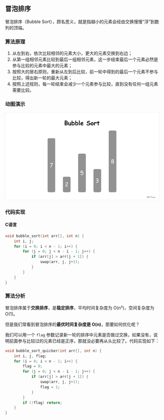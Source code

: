 ## 冒泡排序

冒泡排序（Bubble Sort），顾名思义，就是指越小的元素会经由交换慢慢“浮”到数列的顶端。

### 算法原理

1. 从左到右，依次比较相邻的元素大小，更大的元素交换到右边；
2. 从第一组相邻元素比较到最后一组相邻元素，这一步结束最后一个元素必然是参与比较的元素中最大的元素；
3. 按照大的居右原则，重新从左到后比较，前一轮中得到的最后一个元素不参与比较，得出新一轮的最大元素；
4. 按照上述规则，每一轮结束会减少一个元素参与比较，直到没有任何一组元素需要比较。

### 动图演示

![](bubble-sort.gif)

### 代码实现

#### C语言
```c
void bubble_sort(int arr[], int n) {
    int i, j;
    for (i = 0; i < n - 1; i++) {
        for (j = 0; j < n - i - 1; j++) {
            if (arr[j] > arr[j + 1]) {
                swap(arr, j, j+1);
            }
        }
    }
}
```
### 算法分析

冒泡排序属于**交换排序**，是**稳定排序**，平均时间复杂度为 O(n²)，空间复杂度为 O(1)。

但是我们常看到冒泡排序的**最优时间复杂度是 O(n)**，那要如何优化呢？

我们可以用一个 `flag` 参数记录新一轮的排序中元素是否做过交换，如果没有，说明前面参与比较过的元素已经是正序，那就没必要再从头比较了。代码实现如下：

```c
void bubble_sort_quicker(int arr[], int n) {
    int i, j, flag;
    for (i = 0; i < n - 1; i++) {
        flag = 0;
        for (j = 0; j < n - i - 1; j++) {
            if (arr[j] > arr[j + 1]) {
                swap(arr, j, j+1);
                flag = 1;
            }
        }
        if (!flag) return;
    }
}
```
